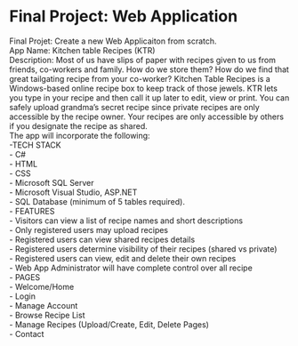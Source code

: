 
<!DOCTYPE html>
  <head>
     <meta charset="utf-8">
   </head>
  <body>
        <h1>
         Final Project: Web Application
        </h1>
   <p>
   <!-- Description below -->
        Final Projet: Create a new Web Applicaiton from scratch. <br>
		App Name: Kitchen table Recipes (KTR) <br>
		Description: Most of us have slips of paper with recipes given to us from friends, 
		co-workers and family. How do we store them? How do we find that great tailgating 
		recipe from your co-worker? Kitchen Table Recipes is a Windows-based online recipe 
		box to keep track of those jewels. KTR lets you type in your recipe and then call 
		it up later to edit, view or print. You can safely upload grandma’s secret recipe 
		since private recipes are only accessible by the recipe owner. Your recipes are 
		only accessible by others if you designate the recipe as shared.  <br>
		The app will incorporate the following: <br>
		-TECH STACK <br>
		  - C# <br>
		  - HTML <br>
		  - CSS <br>
		  - Microsoft SQL Server <br>
		  - Microsoft Visual Studio, ASP.NET <br>
		  - SQL Database (minimum of 5 tables required). <br>
		- FEATURES <br>
		  - Visitors can view a list of recipe names and short descriptions <br>
		  - Only registered users may upload recipes <br>
		  - Registered users can view shared recipes details <br>
		  - Registered users determine visibility of their recipes (shared vs private) <br>
		  - Registered users can view, edit and delete their own recipes <br>
		  - Web App Administrator will have complete control over all recipe <br>
		- PAGES <br>
          - Welcome/Home <br>
          - Login <br>
		  - Manage Account <br>
		  - Browse Recipe List <br>
		  - Manage Recipes (Upload/Create, Edit, Delete Pages) <br>
		  - Contact <br>  
		 <br>
     </p>
  </body>
</html>



